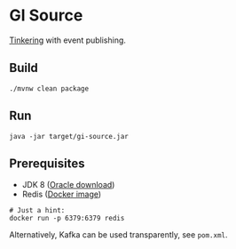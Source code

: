 # GI Source

[Tinkering](http://docs.spring.io/spring-cloud-stream/docs/current/reference/htmlsingle/#_getting_started) with event publishing.

## Build

    ./mvnw clean package

## Run

    java -jar target/gi-source.jar

## Prerequisites

 * JDK 8 ([Oracle download](http://www.oracle.com/technetwork/java/javase/downloads/jdk8-downloads-2133151.html))
 * Redis ([Docker image](https://store.docker.com/images/redis))


```
# Just a hint:
docker run -p 6379:6379 redis
```

Alternatively, Kafka can be used transparently, see `pom.xml`.
